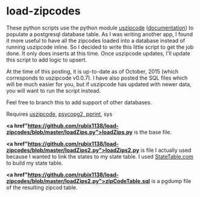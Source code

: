 # load-zipcodes
These python scripts use the python module <a href="https://pypi.python.org/pypi/uszipcode">uszipcode</a> (<a href="http://www.wbh-doc.com.s3.amazonaws.com/uszipcode/index.html">documentation</a>) to populate a postgresql database table.  As I was writing another app, I found it more useful to have all the zipcodes loaded into a database instead of running uszipcode inline.  So I decided to write this little script to get the job done.  It only does inserts at this time.  Once uszipcode updates, I'll update this script to add logic to upsert.

At the time of this posting, it is up-to-date as of October, 2015 (which corresponds to uszipcode v0.0.7).  I have also posted the SQL files which will be much easier for you, but if uszipcode has updated with newer data, you will want to run the script instead.

Feel free to branch this to add support of other databases.

Requires <a href="https://pypi.python.org/pypi/uszipcode">uszipcode</a>, <a href="https://pypi.python.org/pypi/psycopg2">psycopg2, <a href="https://docs.python.org/2/library/pprint.html">pprint</a>, sys

<strong><a href"https://github.com/rubix1138/load-zipcodes/blob/master/loadZips.py">loadZips.py</a></strong> is the base file.

<strong><a href"https://github.com/rubix1138/load-zipcodes/blob/master/loadZips2.py">loadZips2.py</a></strong> is file I actually used because I wanted to link the states to my state table.  I used <a href="http://statetable.com/">StateTable.com</a> to build my state table.

<strong><a href"https://github.com/rubix1138/load-zipcodes/blob/master/loadZips2.py">zipCodeTable.sql</a></strong> is a pgdump file of the resulting zipcod table.
